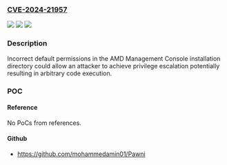 ### [CVE-2024-21957](https://cve.mitre.org/cgi-bin/cvename.cgi?name=CVE-2024-21957)
![](https://img.shields.io/static/v1?label=Product&message=AMD%20Management%20Console&color=blue)
![](https://img.shields.io/static/v1?label=Version&message=n%2Fa&color=blue)
![](https://img.shields.io/static/v1?label=Vulnerability&message=CWE-276%20Incorrect%20Default%20Permissions&color=brighgreen)

### Description

Incorrect default permissions in the AMD Management Console installation directory could allow an attacker to achieve privilege escalation potentially resulting in arbitrary code execution.

### POC

#### Reference
No PoCs from references.

#### Github
- https://github.com/mohammedamin01/Pawni

